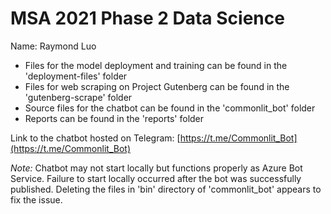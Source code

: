 # MSA 2021 Phase 2 Data Science

Name: Raymond Luo

* Files for the model deployment and training can be found in the 'deployment-files' folder
* Files for web scraping on Project Gutenberg can be found in the 'gutenberg-scrape' folder
* Source files for the chatbot can be found in the 'commonlit_bot' folder
* Reports can be found in the 'reports' folder

Link to the chatbot hosted on Telegram: [https://t.me/Commonlit_Bot](https://t.me/Commonlit_Bot)

*Note:* Chatbot may not start locally but functions properly as Azure Bot Service. Failure to start locally occurred after the bot was successfully published. Deleting the files in 'bin' directory of 'commonlit_bot' appears to fix the issue.
